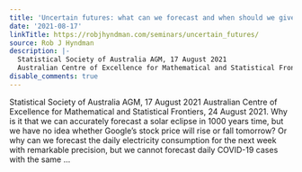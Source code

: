 ```yaml
---
title: 'Uncertain futures: what can we forecast and when should we give up?'
date: '2021-08-17'
linkTitle: https://robjhyndman.com/seminars/uncertain_futures/
source: Rob J Hyndman
description: |-
  Statistical Society of Australia AGM, 17 August 2021
  Australian Centre of Excellence for Mathematical and Statistical Frontiers, 24 August 2021. Why is it that we can accurately forecast a solar eclipse in 1000 years time, but we have no idea whether Google&rsquo;s stock price will rise or fall tomorrow? Or why can we forecast the daily electricity consumption for the next week with remarkable precision, but we cannot forecast daily COVID-19 cases with the same ...
disable_comments: true
---
```

Statistical Society of Australia AGM, 17 August 2021
Australian Centre of Excellence for Mathematical and Statistical Frontiers, 24 August 2021. Why is it that we can accurately forecast a solar eclipse in 1000 years time, but we have no idea whether Google&rsquo;s stock price will rise or fall tomorrow? Or why can we forecast the daily electricity consumption for the next week with remarkable precision, but we cannot forecast daily COVID-19 cases with the same ...